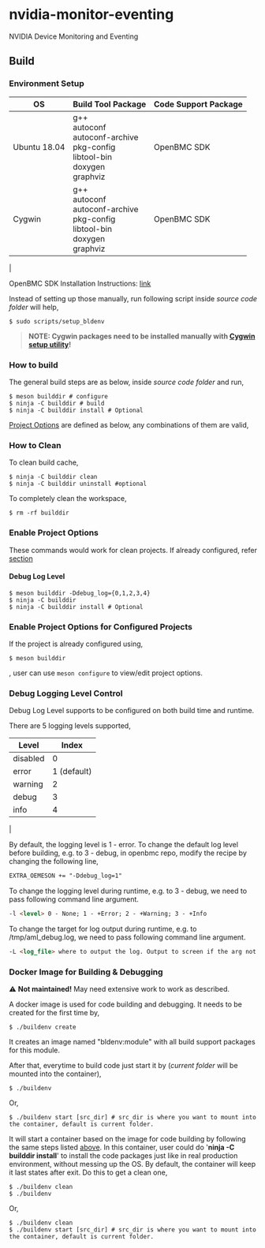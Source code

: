 # nvidia-monitor-eventing

NVIDIA Device Monitoring and Eventing

## Build
### Environment Setup

OS | Build Tool Package | Code Support Package
--- | --- | ---
Ubuntu 18.04 | g++<br>autoconf<br>autoconf-archive<br>pkg-config<br>libtool-bin<br>doxygen<br>graphviz | OpenBMC SDK
Cygwin | g++<br>autoconf<br>autoconf-archive<br>pkg-config<br>libtool-bin<br>doxygen<br>graphviz | OpenBMC SDK
|

OpenBMC SDK Installation Instructions: [link](https://github.com/openbmc/docs/blob/master/development/dev-environment.md#download-and-install-sdk)

Instead of setting up those manually, run following script inside *source code folder* will help,
``` shell
$ sudo scripts/setup_bldenv
```
>**NOTE: Cygwin packages need to be installed manually with [Cygwin setup utility](https://www.cygwin.com/setup-x86_64.exe)!**

### How to build
The general build steps are as below, inside *source code folder* and run,
```
$ meson builddir # configure
$ ninja -C builddir # build
$ ninja -C builddir install # Optional
```


[Project Options](#tablebuildmode) are defined as below, any combinations of them are valid,
<a id="tablebuildmode"></a>


 ### How to Clean
To clean build cache,
``` shell
$ ninja -C builddir clean
$ ninja -C builddir uninstall #optional
```

To completely clean the workspace,
``` shell
$ rm -rf builddir
```

 ### Enable Project Options
 These commands would work for clean projects. If already configured, refer [section](#enable-project-options-for-configured-projects)


 #### Debug Log Level
 ``` shell
 $ meson builddir -Ddebug_log={0,1,2,3,4}
 $ ninja -C builddir
 $ ninja -C builddir install # Optional
 ```
 ### Enable Project Options for Configured Projects
 If the project is already configured using,
 ``` shell
 $ meson builddir
 ```
 , user can use `meson configure` to view/edit project options.


### Debug Logging Level Control
Debug Log Level supports to be configured on both build time and runtime.

There are 5 logging levels supported,
<a id="tabledbgloglevel"></a>

Level | Index
--- | ---
disabled | 0
error | 1 (default)
warning | 2
debug | 3
info | 4
|

By default, the logging level is 1 - error. To change the default log level before building, e.g. to 3 - debug, in openbmc repo, modify the recipe by changing the following line,
``` markdown
EXTRA_OEMESON += "-Ddebug_log=1"
```

To change the logging level during runtime, e.g. to 3 - debug, we need to pass following command line argument.
``` markdown
-l <level> 0 - None; 1 - +Error; 2 - +Warning; 3 - +Info
```

To change the target for log output during runtime, e.g. to /tmp/aml_debug.log, we need to pass following command line argument.
``` markdown
-L <log_file> where to output the log. Output to screen if the arg not present.
```

### Docker Image for Building & Debugging
:warning: **Not maintained!** May need extensive work to work as described.

A docker image is used for code building and debugging. It needs to be created for the first time by,
``` shell
$ ./buildenv create
```
It creates an image named "bldenv:module" with all build support packages for this module.

After that, everytime to build code just start it by (*current folder* will be mounted into the container),
``` shell
$ ./buildenv
```
Or,
``` shell
$ ./buildenv start [src_dir] # src_dir is where you want to mount into the container, default is current folder.
```
It will start a container based on the image for code building by following the same steps listed [above](#how-to-build).
In this container, user could do '**ninja -C builddir install**' to install the code packages just like in real production environment, without messing up the OS.
By default, the container will keep it last states after exit. Do this to get a clean one,
``` shell
$ ./buildenv clean
$ ./buildenv
```
Or,
``` shell
$ ./buildenv clean
$ ./buildenv start [src_dir] # src_dir is where you want to mount into the container, default is current folder.
```